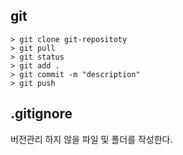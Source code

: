 git
---
```
> git clone git-repositoty
> git pull
> git status
> git add . 
> git commit -m "description"
> git push 
```

.gitignore
----------
버전관리 하지 않을 파일 및 폴더를 작성한다.

